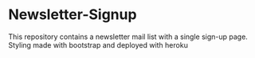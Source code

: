 # Newsletter-Signup
This repository contains a newsletter mail list with a single sign-up page. Styling made with bootstrap and deployed with heroku
